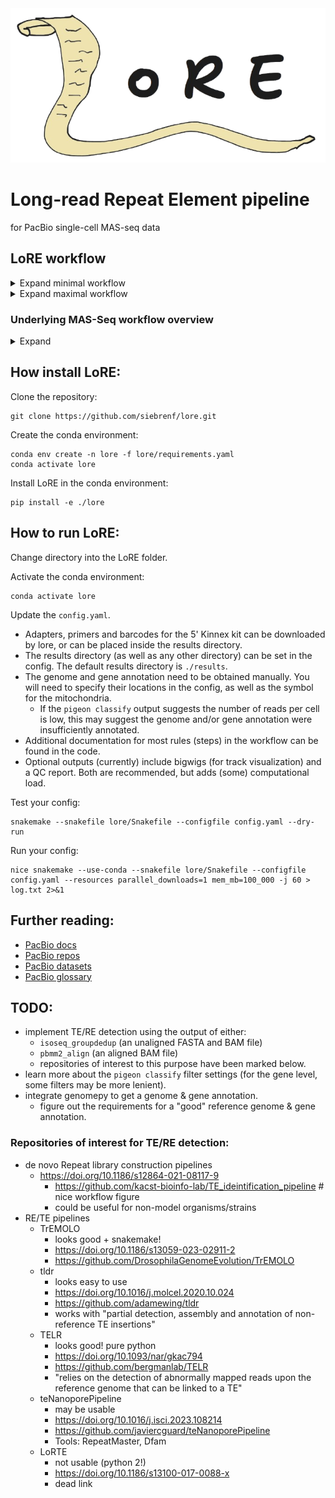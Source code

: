 <!-- ![broken image](imgs/logo.png | heigth=200) -->
<!-- <img src="imgs/logo.png" height="225"> -->
<!-- <img src="imgs/LoRE9.png" height="225"> -->
<!-- <img src="imgs/LoRE10.png" height="225"> -->
<!-- <img src="imgs/LoRE11.png" height="225"> -->
<picture>
 <source media="(prefers-color-scheme: dark)" srcset="imgs/logo_darkmode.png">
 <img alt="LoRE logo" src="imgs/logo_lightmode.png">
</picture>


# Long-read Repeat Element pipeline 
for PacBio single-cell MAS-seq data

## LoRE workflow

<details>
<summary>Expand minimal workflow</summary>

![broken image](imgs/rulegraph.png)
</details>

<details>
<summary>Expand maximal workflow</summary>

![broken image](imgs/rulegraph_full.png)
</details>


### Underlying MAS-Seq workflow overview

<details>
<summary>Expand</summary>

![broken image](imgs/workflow.png)
</details>


## How install LoRE:

Clone the repository:
```[bash]
git clone https://github.com/siebrenf/lore.git
```

Create the conda environment:
```[bash]
conda env create -n lore -f lore/requirements.yaml
conda activate lore
```

Install LoRE in the conda environment:
```[bash]
pip install -e ./lore
```


## How to run LoRE:

Change directory into the LoRE folder.

Activate the conda environment:
```[bash]
conda activate lore
```

Update the `config.yaml`. 
- Adapters, primers and barcodes for the 5' Kinnex kit can be downloaded by lore, or can be placed inside the results directory. 
- The results directory (as well as any other directory) can be set in the config.
  The default results directory is `./results`.
- The genome and gene annotation need to be obtained manually.
  You will need to specify their locations in the config, as well as the symbol for the mitochondria.
  - If the `pigeon classify` output suggests the number of reads per cell is low,
    this may suggest the genome and/or gene annotation were insufficiently annotated.
- Additional documentation for most rules (steps) in the workflow can be found in the code.
- Optional outputs (currently) include bigwigs (for track visualization) and a QC report.
  Both are recommended, but adds (some) computational load.

Test your config:
```[bash]
snakemake --snakefile lore/Snakefile --configfile config.yaml --dry-run
```

Run your config:
```[bash]
nice snakemake --use-conda --snakefile lore/Snakefile --configfile config.yaml --resources parallel_downloads=1 mem_mb=100_000 -j 60 > log.txt 2>&1
```


## Further reading:
  - [PacBio docs](https://isoseq.how/getting-started.html#recommended-single-cell-iso-seq-workflow)
  - [PacBio repos](https://github.com/PacificBiosciences/pbbioconda)
  - [PacBio datasets](https://downloads.pacbcloud.com/public/dataset/Kinnex-single-cell-RNA/)
  - [PacBio glossary](https://www.pacb.com/wp-content/uploads/2015/09/Pacific-Biosciences-Glossary-of-Terms.pdf)


## TODO:
  - implement TE/RE detection using the output of either:
    - `isoseq_groupdedup` (an unaligned FASTA and BAM file)
    - `pbmm2_align` (an aligned BAM file)
    - repositories of interest to this purpose have been marked below.
  - learn more about the `pigeon classify` filter settings (for the gene level, some filters may be more lenient).
  - integrate genomepy to get a genome & gene annotation.
    - figure out the requirements for a "good" reference genome & gene annotation.

### Repositories of interest for TE/RE detection:
  - de novo Repeat library construction pipelines
    - https://doi.org/10.1186/s12864-021-08117-9
      - https://github.com/kacst-bioinfo-lab/TE_ideintification_pipeline  # nice workflow figure
      - could be useful for non-model organisms/strains
  - RE/TE pipelines
    - TrEMOLO
      - looks good + snakemake!
      - https://doi.org/10.1186/s13059-023-02911-2
      - https://github.com/DrosophilaGenomeEvolution/TrEMOLO
    - tldr
      - looks easy to use
      - https://doi.org/10.1016/j.molcel.2020.10.024
      - https://github.com/adamewing/tldr
      - works with "partial detection, assembly and annotation of non-reference TE insertions"
    - TELR
      - looks good! pure python
      - https://doi.org/10.1093/nar/gkac794
      - https://github.com/bergmanlab/TELR
      - "relies on the detection of abnormally mapped reads upon the reference genome that can be linked to a TE"
    - teNanoporePipeline
      - may be usable
      - https://doi.org/10.1016/j.isci.2023.108214
      - https://github.com/javiercguard/teNanoporePipeline
      - Tools: RepeatMaster, Dfam
    - LoRTE
      - not usable (python 2!)
      - https://doi.org/10.1186/s13100-017-0088-x
      - dead link
